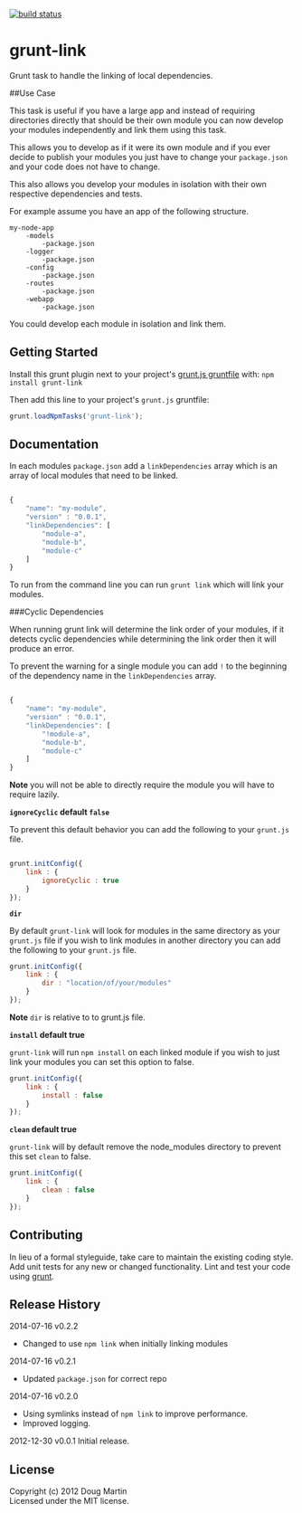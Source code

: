[![build status](https://secure.travis-ci.org/doug-martin/grunt-link.png)](http://travis-ci.org/doug-martin/grunt-link)

# grunt-link

Grunt task to handle the linking of local dependencies.

##Use Case

This task is useful if you have a large app and instead of requiring directories directly that should be their own module you can now develop your modules independently and link them using this task.

This allows you to develop as if it were its own module and if you ever decide to publish your modules you just have to change your `package.json` and your code does not have to change. 

This also allows you develop your modules in isolation with their own respective dependencies and tests.

For example assume you have an app of the following structure.

```
my-node-app
	-models
		-package.json
	-logger
		-package.json
	-config
		-package.json
	-routes
		-package.json		
	-webapp
		-package.json
```

You could develop each module in isolation and link them. 

## Getting Started

Install this grunt plugin next to your project's [grunt.js gruntfile][getting_started] with: `npm install grunt-link`

Then add this line to your project's `grunt.js` gruntfile:

```javascript
grunt.loadNpmTasks('grunt-link');
```
[grunt]: http://gruntjs.com/
[getting_started]: https://github.com/gruntjs/grunt/blob/master/docs/getting_started.md

## Documentation 


In each modules `package.json` add a `linkDependencies` array which is an array of local modules that need to be linked.

```javascript

{
    "name": "my-module",
    "version" : "0.0.1",
    "linkDependencies": [
    	"module-a", 
    	"module-b", 
    	"module-c"
   	]
}

```

To run from the command line you can run `grunt link` which will link your modules.


###Cyclic Dependencies

When running grunt link will determine the link order of your modules, if it detects cyclic dependencies while determining the link order then it will produce an error.

To prevent the warning for a single module you can add `!` to the beginning of the dependency name in the `linkDependencies` array.

```javascript

{
    "name": "my-module",
    "version" : "0.0.1",
    "linkDependencies": [
        "!module-a", 
        "module-b", 
        "module-c"
    ]
}

```
**Note** you will not be able to directly require the module you will have to require lazily.

**`ignoreCyclic` default `false`**

To prevent this default behavior you can add the following to your `grunt.js` file.

```javascript

grunt.initConfig({
    link : {
        ignoreCyclic : true
    }
});

```

**`dir`**

By default `grunt-link` will look for modules in the same directory as your `grunt.js` file if you wish to link modules in another directory you can add the following to your `grunt.js` file.

```javascript
grunt.initConfig({
    link : {
        dir : "location/of/your/modules"
    }
});
```

**Note** `dir` is relative to to grunt.js file.

**`install` default true**

`grunt-link` will run `npm install` on each linked module if you wish to just link your modules you can set this option to false.

```javascript
grunt.initConfig({
    link : {
        install : false
    }
});
```

**`clean` default true**

`grunt-link` will by default remove the node_modules directory to prevent this set `clean` to false.

```javascript
grunt.initConfig({
    link : {
        clean : false
    }
});
```

## Contributing
In lieu of a formal styleguide, take care to maintain the existing coding style. Add unit tests for any new or changed functionality. Lint and test your code using [grunt][grunt].

## Release History

2014-07-16 v0.2.2
- Changed to use `npm link` when initially linking modules


2014-07-16 v0.2.1 
- Updated `package.json` for correct repo


2014-07-16 v0.2.0  
- Using symlinks instead of `npm link` to improve performance.
- Improved logging.

2012-12-30 v0.0.1 Initial release.

## License
Copyright (c) 2012 Doug Martin  
Licensed under the MIT license.
